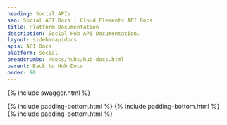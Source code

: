 ```yaml
---
heading: Social APIs
seo: Social API Docs | Cloud Elements API Docs
title: Platform Documentation
description: Social Hub API Documentation.
layout: sidebarapidocs
apis: API Docs
platform: social
breadcrumbs: /docs/hubs/hub-docs.html
parent: Back to Hub Docs
order: 90
---
```


{% include swagger.html %}

{% include padding-bottom.html %}
{% include padding-bottom.html %}
{% include padding-bottom.html %}
